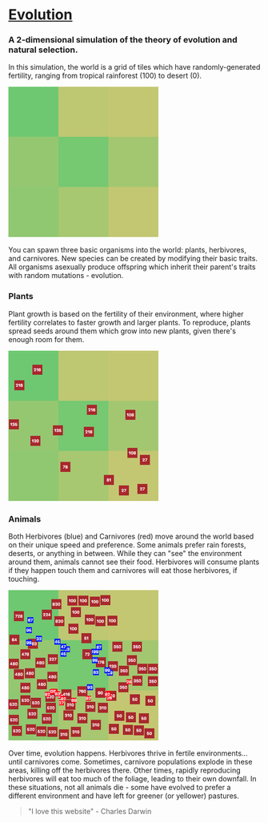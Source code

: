 # [Evolution](https://jacobjanak.github.io/evolution/)
### A 2-dimensional simulation of the theory of evolution and natural selection.

In this simulation, the world is a grid of tiles which have randomly-generated fertility, ranging from tropical rainforest (100) to desert (0).

![Image of the world](./public/img/world.png)

You can spawn three basic organisms into the world: plants, herbivores, and carnivores. New species can be created by modifying their basic traits. All organisms asexually produce offspring which inherit their parent's traits with random mutations - evolution.

### Plants

Plant growth is based on the fertility of their environment, where higher fertility correlates to faster growth and larger plants. To reproduce, plants spread seeds around them which grow into new plants, given there's enough room for them.

![Image of plants](./public/img/plants.png)

### Animals

Both Herbivores (blue) and Carnivores (red) move around the world based on their unique speed and preference. Some animals prefer rain forests, deserts, or anything in between. While they can "see" the environment around them, animals cannot see their food. Herbivores will consume plants if they happen touch them and carnivores will eat those herbivores, if touching.

![Image of animals](./public/img/animals.png)

Over time, evolution happens. Herbivores thrive in fertile environments... until carnivores come. Sometimes, carnivore populations explode in these areas, killing off the herbivores there. Other times, rapidly reproducing herbivores will eat too much of the foliage, leading to their own downfall. In these situations, not all animals die - some have evolved to prefer a different environment and have left for greener (or yellower) pastures.

> "I love this website" - Charles Darwin
